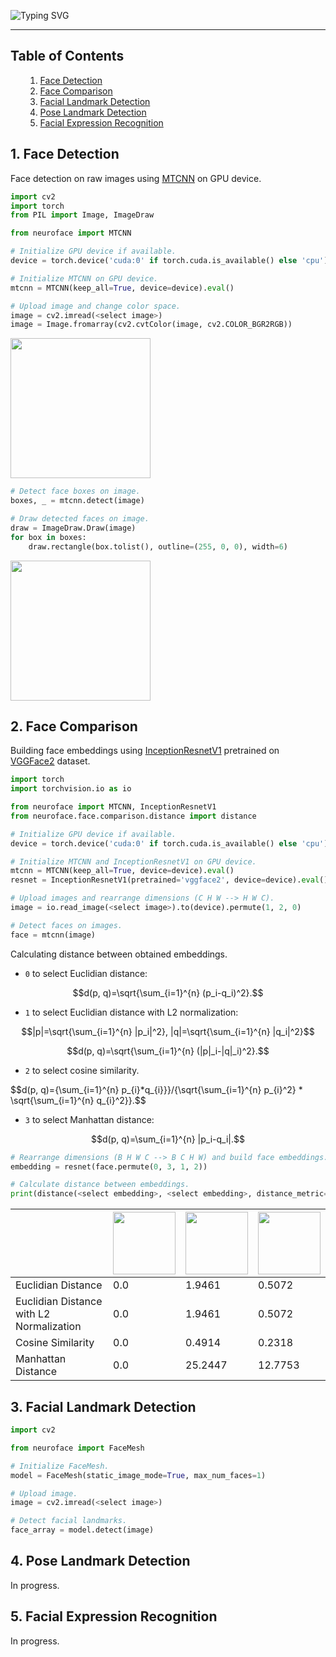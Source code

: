 ![Typing SVG](https://readme-typing-svg.herokuapp.com?size=100&color=BBBBBB&center=true&vCenter=true&width=1875&height=100&lines=NeuroFace)

---

<a name='000'></a>
<h2>Table of Contents</h2>

<ul>
    <ol type='1'>
        <li><a href='#001'>Face Detection</a></li>
        <li><a href='#002'>Face Comparison</a></li>
        <li><a href='#003'>Facial Landmark Detection</a></li>
        <li><a href='#004'>Pose Landmark Detection</a></li>
	<li><a href='#005'>Facial Expression Recognition</a></li>
    </ol>
</ul>

<a name='001'></a>
<h2>1. Face Detection</h2>

Face detection on raw images using [MTCNN](https://kpzhang93.github.io/MTCNN_face_detection_alignment/paper/spl.pdf) on GPU device.

```python
import cv2
import torch
from PIL import Image, ImageDraw

from neuroface import MTCNN

# Initialize GPU device if available.
device = torch.device('cuda:0' if torch.cuda.is_available() else 'cpu')

# Initialize MTCNN on GPU device.
mtcnn = MTCNN(keep_all=True, device=device).eval()

# Upload image and change color space.
image = cv2.imread(<select image>)
image = Image.fromarray(cv2.cvtColor(image, cv2.COLOR_BGR2RGB))
```

<img src="https://user-images.githubusercontent.com/83948828/180439656-1a44f57c-e38d-49a7-bfcc-9578b0fb9b26.jpg" width="224"/>

```python
# Detect face boxes on image.
boxes, _ = mtcnn.detect(image)

# Draw detected faces on image.
draw = ImageDraw.Draw(image)
for box in boxes:
    draw.rectangle(box.tolist(), outline=(255, 0, 0), width=6)
```

<img src="https://user-images.githubusercontent.com/83948828/180439690-87f57d46-d0a1-4954-8041-9b6a2b374a7f.jpg" width="224"/>

<a name='002'></a>
<h2>2. Face Comparison</h2>

Building face embeddings using [InceptionResnetV1](https://arxiv.org/pdf/1503.03832.pdf) pretrained on [VGGFace2](https://www.robots.ox.ac.uk/~vgg/publications/2018/Cao18/cao18.pdf) dataset.

```python
import torch
import torchvision.io as io

from neuroface import MTCNN, InceptionResnetV1
from neuroface.face.comparison.distance import distance

# Initialize GPU device if available.
device = torch.device('cuda:0' if torch.cuda.is_available() else 'cpu')

# Initialize MTCNN and InceptionResnetV1 on GPU device.
mtcnn = MTCNN(keep_all=True, device=device).eval()
resnet = InceptionResnetV1(pretrained='vggface2', device=device).eval()

# Upload images and rearrange dimensions (C H W --> H W C).
image = io.read_image(<select image>).to(device).permute(1, 2, 0)

# Detect faces on images.
face = mtcnn(image)
```

Calculating distance between obtained embeddings.

- `0` to select Euclidian distance:

$$d(p, q)=\sqrt{\sum_{i=1}^{n} (p_i-q_i)^2}.$$

- `1` to select Euclidian distance with L2 normalization:

$$|p|=\sqrt{\sum_{i=1}^{n} |p_i|^2}, |q|=\sqrt{\sum_{i=1}^{n} |q_i|^2}$$

$$d(p, q)=\sqrt{\sum_{i=1}^{n} (|p|_i-|q|_i)^2}.$$

- `2` to select cosine similarity.

$$d(p, q)={\sum_{i=1}^{n} p_{i}*q_{i}}}/{\sqrt{\sum_{i=1}^{n} p_{i}^2} * \sqrt{\sum_{i=1}^{n} q_{i}^2}}.$$

- `3` to select Manhattan distance:

$$d(p, q)=\sum_{i=1}^{n} |p_i-q_i|.$$

```python
# Rearrange dimensions (B H W C --> B C H W) and build face embeddings.
embedding = resnet(face.permute(0, 3, 1, 2))

# Calculate distance between embeddings.
print(distance(<select embedding>, <select embedding>, distance_metric=<select metric>))
```

<table>
  <thead>
    <tr>
      <th></th>
      <th><img src="https://user-images.githubusercontent.com/83948828/180442835-8992db0d-50ba-4a11-be2d-ad1af018d653.jpg" width="100" height="100"/></th>
      <th><img src="https://user-images.githubusercontent.com/83948828/180442752-e4dea08d-afbd-496d-bf7b-d1f68ea902ab.jpg" width="100" height="100"/></th>
      <th><img src="https://user-images.githubusercontent.com/83948828/180442888-33c0d4a0-4c9e-44b9-b9fa-46e3c219160d.jpg" width="100" height="100"/></th>
    </tr>
  </thead>
  <tbody>
    <tr>
      <td>Euclidian Distance</td>
      <td>0.0</td>
      <td>1.9461</td>
      <td>0.5072</td>
    </tr>
    <tr>
      <td>Euclidian Distance with L2 Normalization</td>
      <td>0.0</td>
      <td>1.9461</td>
      <td>0.5072</td>
    </tr>
    <tr>
      <td>Cosine Similarity</td>
      <td>0.0</td>
      <td>0.4914</td>
      <td>0.2318</td>
    </tr>
    <tr>
      <td>Manhattan Distance</td>
      <td>0.0</td>
      <td>25.2447</td>
      <td>12.7753</td>
    </tr>
  </tbody>
</table>

<a name='003'></a>
<h2>3. Facial Landmark Detection</h2>

```python
import cv2

from neuroface import FaceMesh

# Initialize FaceMesh.
model = FaceMesh(static_image_mode=True, max_num_faces=1)

# Upload image.
image = cv2.imread(<select image>)

# Detect facial landmarks.
face_array = model.detect(image)
```

<a name='004'></a>
<h2>4. Pose Landmark Detection</h2>

In progress.

<a name='005'></a>
<h2>5. Facial Expression Recognition</h2>

In progress.
